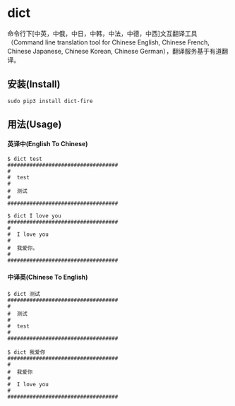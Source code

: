 # dict

命令行下[中英，中俄，中日，中韩，中法，中德，中西]文互翻译工具（Command line translation tool for Chinese English, 
Chinese French, Chinese Japanese, Chinese Korean, Chinese German），翻译服务基于有道翻译。


## 安装(Install)

```
sudo pip3 install dict-fire
```

## 用法(Usage)

#### 英译中(English To Chinese)
```
$ dict test
###################################
#  
#  test
#  
#  测试
#  
###################################

$ dict I love you
###################################
#  
#  I love you
#
#  我爱你。
#
###################################
```

#### 中译英(Chinese To English)

```
$ dict 测试
###################################
#  
#  测试 
#  
#  test
#
###################################

$ dict 我爱你
###################################
#  
#  我爱你
#  
#  I love you
#
###################################
```
